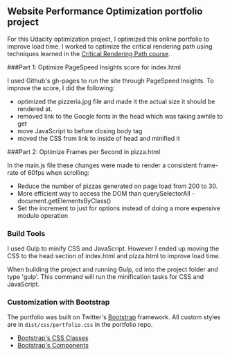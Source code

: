 ## Website Performance Optimization portfolio project

For this Udacity optimization project, I optimized this online portfolio to improve load time. I worked to optimize the critical rendering path using techniques learned in the [Critical Rendering Path course](https://www.udacity.com/course/ud884).

###Part 1: Optimize PageSpeed Insights score for index.html

I used Github's gh-pages to run the site through PageSpeed Insights. To improve the score, I did the following:

* optimized the pizzeria.jpg file and made it the actual size it should be rendered at.
* removed link to the Google fonts in the head which was taking awhile to get
* move JavaScript to before closing body tag
* moved the CSS from link to inside of head and minified it

###Part 2: Optimize Frames per Second in pizza.html

In the main.js file these changes were made to render a consistent frame-rate of 60fps when scrolling:
* Reduce the number of pizzas generated on page load from 200 to 30.
* More efficient way to access the DOM than querySelectorAll - document.getElementsByClass()
* Set the increment to just for options instead of doing a more expensive modulo operation

### Build Tools

I used Gulp to minify CSS and JavaScript. However I ended up moving the CSS to the head section of index.html and pizza.html to improve load time.

When building the project and running Gulp, cd into the project folder and type 'gulp'. This command will run the minification tasks for CSS and JavaScript. 

### Customization with Bootstrap
The portfolio was built on Twitter's <a href="http://getbootstrap.com/">Bootstrap</a> framework. All custom styles are in `dist/css/portfolio.css` in the portfolio repo.

* <a href="http://getbootstrap.com/css/">Bootstrap's CSS Classes</a>
* <a href="http://getbootstrap.com/components/">Bootstrap's Components</a>
